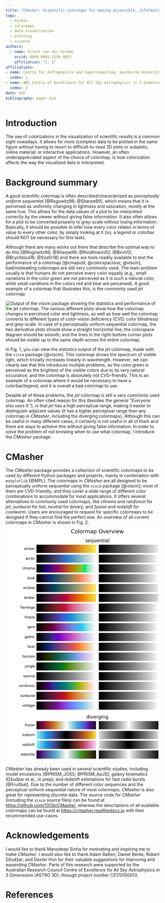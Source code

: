 ```yaml
---
title: "CMasher: Scientific colormaps for making accessible, informative and 'cmashing' plots"
tags:
  - Python
  - colormaps
  - data visualization
  - plotting
  - science
authors:
  - name: Ellert van der Velden
    orcid: 0000-0002-1559-9832
    affiliation: "1, 2"
affiliations:
- name: Centre for Astrophysics and Supercomputing, Swinburne University of Technology, PO Box 218, Hawthorn, VIC 3122, Australia
  index: 1
- name: ARC Centre of Excellence for All Sky Astrophysics in 3 Dimensions (ASTRO 3D)
  index: 2
date: XXX
bibliography: paper.bib
---
```


# Introduction

The use of colorizations in the visualization of scientific results is a common sight nowadays.
It allows for more (complex) data to be plotted in the same figure without having to resort to difficult-to-read 3D plots or subplots; online material; or interactive applications.
However, an often underappreciated aspect of the choice of colormap, is how colorization affects the way the visualized data is interpreted.


# Background summary

A good scientific colormap is often described/characterized as _perceptually uniform sequential_ [@Rogowitz96; @Sharpe99], which means that it is perceived as uniformly changing in lightness and saturation, mostly at the same hue.
This allows for the data values of a plot to be interpreted correctly by the viewer without giving false information.
It also often allows for a plot to be converted properly to grey-scale without losing information.
Basically, it should be possible to infer how every color relates in terms of value to every other color, by simply looking at it (so, a legend or colorbar should NOT be necessary for this task).

Although there are many works out there that describe the optimal way to do this [@Rogowitz96; @Sharpe99; @Kindlmann02; @Birch12; @Brychtova16; @Szafir18] and there are tools readily available to test the performance of a colormap [@cmaputil; @colorspacious; @viscm], bad/misleading colormaps are still very commonly used.
The main problem usually is that humans do not perceive every color equally (e.g., small variations in the color green are not perceived as it is such a natural color, while small variations in the colors red and blue are perceived).
A good example of a colormap that illustrates this, is the commonly used *jet* colormap:

![Output of the ``viscm`` package showing the statistics and performance of the *jet* colormap. The various different plots show how the colormap changes in perceived color and lightness, as well as how well the colormap converts to different types of color-vision deficiency (CVD; color blindness) and grey-scale. In case of a perceptually uniform sequential colormap, the two derivative plots should show a straight horizontal line; the colorspace diagram should be smooth; and the lines in the right-bottom corner plots should be visible up to the same depth across the entire colormap.](https://raw.githubusercontent.com/1313e/CMasher/master/docs/source/user/images/jet_viscm.png)

In Fig. 1, you can view the statistics output of the *jet* colormap, made with the ``viscm`` package [@viscm].
This colormap shows the spectrum of visible light, which trivially increases linearly in wavelength.
However, we can clearly see that this introduces multiple problems, as the color green is perceived as the brightest of the visible colors due to its very natural occurance, and the colormap is absolutely not CVD-friendly.
This is an example of a colormap where it would be necessary to have a colorbar/legend, and it is overall a bad colormap to use.

Despite all of these problems, the *jet* colormap is still a very commonly used colormap.
An often cited reason for this (besides the general _"Everyone else uses it."_), is that *jet* has a high perceptual range, making it easier to distinguish adjacent values (it has a higher perceptual range than any colormap in *CMasher*, including the diverging colormaps).
Although this can be useful in many different cases, it certainly is not useful in all of them and there are ways to achieve this without giving false information.
In order to solve the problem of not knowing when to use what colormap, I introduce the *CMasher* package.


# CMasher

The *CMasher* package provides a collection of scientific colormaps to be used by different Python packages and projects, mainly in combination with ``matplotlib`` [@MPL].
The colormaps in *CMasher* are all designed to be perceptually uniform sequential using the ``viscm`` package [@viscm]; most of them are CVD-friendly; and they cover a wide range of different color combinations to accommodate for most applications.
It offers several alternatives to commonly used colormaps, like *chroma* and *rainforest* for *jet*; *sunburst* for *hot*; *neutral* for *binary*; and *fusion* and *redshift* for *coolwarm*.
Users are encouraged to request for specific colormaps to be designed if they cannot find the perfect one.
An overview of all current colormaps in *CMasher* is shown in Fig. 2.

![Overview of all current colormaps in *CMasher*.](https://raw.githubusercontent.com/1313e/CMasher/master/cmasher/colormaps/cmap_overview.png)

*CMasher* has already been used in several scientific studies, including model emulations [@PRISM_JOSS; @PRISM_ApJS]; galaxy kinematics (Džudžar et al., in prep); and redshift estimations for fast radio bursts [@Fruitbat].
Due to the number of different color sequences and the perceptual uniform sequential nature of most colormaps, *CMasher* is also great for representing discrete data.
The source code for *CMasher* (including the ``viscm`` source files) can be found at https://github.com/1313e/CMasher, whereas the descriptions of all available colormaps can be found at https://cmasher.readthedocs.io with their recommended use-cases.


# Acknowledgements

I would like to thank Manodeep Sinha for motivating and inspiring me to make *CMasher*.
I would also like to thank Adam Batten; Daniel Berke; Robert Džudžar; and Dexter Hon for their valuable suggestions for improving and expanding *CMasher*.
Parts of this research were supported by the Australian Research Council Centre of Excellence for All Sky Astrophysics in 3 Dimensions (ASTRO 3D), through project number CE170100013.


# References


